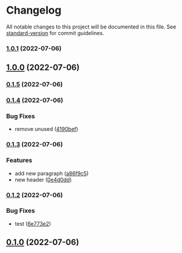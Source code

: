 # Changelog

All notable changes to this project will be documented in this file. See [standard-version](https://github.com/conventional-changelog/standard-version) for commit guidelines.

### [1.0.1](https://github.com/victorggonzalez/demo-app/compare/v1.0.0...v1.0.1) (2022-07-06)

## [1.0.0](https://github.com/victorggonzalez/demo-app/compare/v0.1.5...v1.0.0) (2022-07-06)

### [0.1.5](https://github.com/victorggonzalez/demo-app/compare/v0.1.4...v0.1.5) (2022-07-06)

### [0.1.4](https://github.com/victorggonzalez/demo-app/compare/v0.1.3...v0.1.4) (2022-07-06)


### Bug Fixes

* remove unused ([4190bef](https://github.com/victorggonzalez/demo-app/commit/4190bef5e7ab74f61a27d2d3e5d00e56adf98f60))

### [0.1.3](https://github.com/victorggonzalez/demo-app/compare/v0.1.2...v0.1.3) (2022-07-06)


### Features

* add new paragraph ([a86f9c5](https://github.com/victorggonzalez/demo-app/commit/a86f9c54244904b2c927e3972e946be1d99cc7f0))
* new header ([0e4d0dd](https://github.com/victorggonzalez/demo-app/commit/0e4d0dd7130cca115b22d1e053db43c3b6cf5883))

### [0.1.2](https://github.com/victorggonzalez/demo-app/compare/v0.1.1...v0.1.2) (2022-07-06)


### Bug Fixes

* test ([6e773e2](https://github.com/victorggonzalez/demo-app/commit/6e773e23d655d89442ad1dea3fa0c7a3fd241b58))

## [0.1.0](https://github.com/victorggonzalez/demo-app/compare/v0.1.1...v0.1.0) (2022-07-06)
